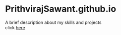 # PrithvirajSawant.github.io
A brief description about my skills and projects  
click [here](https://prithvirajsawant.github.io/)
